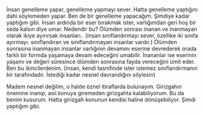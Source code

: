 İnsan genelleme yapar, genelleme yapmayı sever. Hatta genelleme yaptığını dahi söylemeden yapar. Ben de bir genelleme yapacağım. Şimdiye kadar yaptığım gibi.
İnsan ardında bir eser bırakmak ister, varlığımdan geri hoş bir seda kalsın diye umar.
Nedendir bu? Ölümden sonrası inanan ve inanmayan olarak ikiye ayırırsak insanları..
(insan sınıflandırmayı sever, özellike iki sınıfa ayırmayı. sınıflandıran ve sınıflandırmayan insanlar vardır.)
Ölümden sonrasına inanmayan insanlar varlığının devamını eserine devrederek orada farklı bir formda yaşamaya devam edeceğini umabilir.
İnananlar ise eserinin yaşamı ve değeri süresince ölümden sonrasına fayda vereceğini ümit eder.
Ben bu ikincilerdenim. 
(insan, kendi tasnifinde ister istemez sınıflandırmanın bir tarafındadır. İstediği kadar nesnel davrandığını söylesin)

Madem nesnel değilim, o halde öznel itiraflarda bulunayım.
Girizgahın önemine inanıp, asıl konuya giremeden girizgahta kalabiliyorum. 
Bu da benim kusurum. Hatta girizgah konunun kendisi haline dönüşebiliyor. 
Şimdi yaptığım gibi.